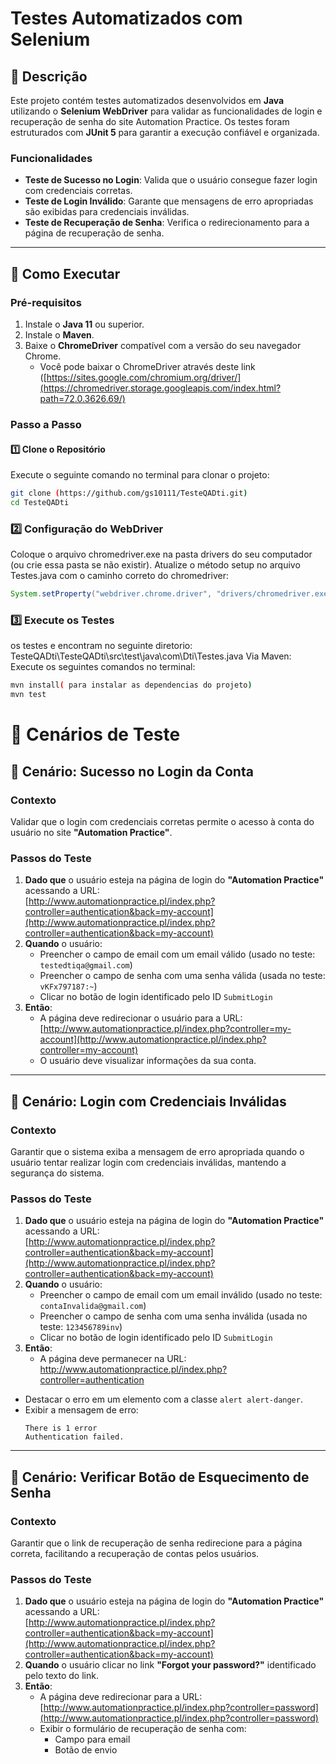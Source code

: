 
# Testes Automatizados com Selenium 

## 📄 Descrição
Este projeto contém testes automatizados desenvolvidos em **Java** utilizando o **Selenium WebDriver** para validar as funcionalidades de login e recuperação de senha do site Automation Practice. Os testes foram estruturados com **JUnit 5** para garantir a execução confiável e organizada.

### Funcionalidades
- **Teste de Sucesso no Login**: Valida que o usuário consegue fazer login com credenciais corretas.
- **Teste de Login Inválido**: Garante que mensagens de erro apropriadas são exibidas para credenciais inválidas.
- **Teste de Recuperação de Senha**: Verifica o redirecionamento para a página de recuperação de senha.

---

## 🚀 Como Executar

### Pré-requisitos
1. Instale o **Java 11** ou superior.
2. Instale o **Maven**.
3. Baixe o **ChromeDriver** compatível com a versão do seu navegador Chrome.
   - Você pode baixar o ChromeDriver através deste link ([https://sites.google.com/chromium.org/driver/](https://chromedriver.storage.googleapis.com/index.html?path=72.0.3626.69/)


### Passo a Passo

#### 1️⃣ Clone o Repositório
Execute o seguinte comando no terminal para clonar o projeto:
```bash
git clone (https://github.com/gs10111/TesteQADti.git)
cd TesteQADti
```
### 2️⃣ Configuração do WebDriver
Coloque o arquivo chromedriver.exe na pasta drivers do seu computador (ou crie essa pasta se não existir).
Atualize o método setup no arquivo Testes.java com o caminho correto do chromedriver:
``` java
System.setProperty("webdriver.chrome.driver", "drivers/chromedriver.exe");
```
### 3️⃣ Execute os Testes
os testes e encontram no seguinte diretorio: TesteQADti\TesteQADti\src\test\java\com\Dti\Testes.java
Via Maven: Execute os seguintes comandos no terminal:
```bash
mvn install( para instalar as dependencias do projeto)
mvn test
```
# 📝 Cenários de Teste

## 🎥 Cenário: Sucesso no Login da Conta

### Contexto
Validar que o login com credenciais corretas permite o acesso à conta do usuário no site **"Automation Practice"**.

### Passos do Teste
1. **Dado que** o usuário esteja na página de login do **"Automation Practice"** acessando a URL:  
   [http://www.automationpractice.pl/index.php?controller=authentication&back=my-account](http://www.automationpractice.pl/index.php?controller=authentication&back=my-account)
2. **Quando** o usuário:
   - Preencher o campo de email com um email válido (usado no teste: `testedtiqa@gmail.com`)
   - Preencher o campo de senha com uma senha válida (usada no teste: `vKFx797187:~`)
   - Clicar no botão de login identificado pelo ID `SubmitLogin`
3. **Então**:
   - A página deve redirecionar o usuário para a URL:  
     [http://www.automationpractice.pl/index.php?controller=my-account](http://www.automationpractice.pl/index.php?controller=my-account)
   - O usuário deve visualizar informações da sua conta.

---

## 🎥 Cenário: Login com Credenciais Inválidas

### Contexto
Garantir que o sistema exiba a mensagem de erro apropriada quando o usuário tentar realizar login com credenciais inválidas, mantendo a segurança do sistema.

### Passos do Teste
1. **Dado que** o usuário esteja na página de login do **"Automation Practice"** acessando a URL:  
   [http://www.automationpractice.pl/index.php?controller=authentication&back=my-account](http://www.automationpractice.pl/index.php?controller=authentication&back=my-account)
2. **Quando** o usuário:
   - Preencher o campo de email com um email inválido (usado no teste: `contaInvalida@gmail.com`)
   - Preencher o campo de senha com uma senha inválida (usada no teste: `123456789inv`)
   - Clicar no botão de login identificado pelo ID `SubmitLogin`
3. **Então**:
   - A página deve permanecer na URL:  
    http://www.automationpractice.pl/index.php?controller=authentication
  - Destacar o erro em um elemento com a classe `alert alert-danger`.
   - Exibir a mensagem de erro:  
     ```
     There is 1 error
     Authentication failed.
     ```

---

## 🎥 Cenário: Verificar Botão de Esquecimento de Senha

### Contexto
Garantir que o link de recuperação de senha redirecione para a página correta, facilitando a recuperação de contas pelos usuários.

### Passos do Teste
1. **Dado que** o usuário esteja na página de login do **"Automation Practice"** acessando a URL:  
   [http://www.automationpractice.pl/index.php?controller=authentication&back=my-account](http://www.automationpractice.pl/index.php?controller=authentication&back=my-account)
2. **Quando** o usuário clicar no link **"Forgot your password?"** identificado pelo texto do link.
3. **Então**:
   - A página deve redirecionar para a URL:  
     [http://www.automationpractice.pl/index.php?controller=password](http://www.automationpractice.pl/index.php?controller=password)
   - Exibir o formulário de recuperação de senha com:
     - Campo para email
     - Botão de envio


